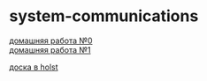 # system-communications

[домашняя работа №0](/0/homework_0.md)\
[домашняя работа №1](/1/homework_1.md)

[доска в holst](https://app.holst.so/share/b/b217d21c-2be0-4003-a2f4-4ce3e1252913)